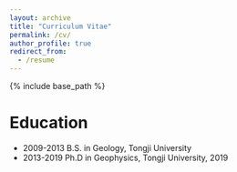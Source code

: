 ```yaml
---
layout: archive
title: "Curriculum Vitae"
permalink: /cv/
author_profile: true
redirect_from:
  - /resume
---
```


{% include base_path %}

Education
======
* 2009-2013    B.S. in Geology, Tongji University
* 2013-2019    Ph.D in Geophysics, Tongji University, 2019
